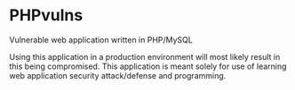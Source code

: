 PHPvulns
=============

Vulnerable web application written in PHP/MySQL

Using this application in a production environment will most likely result in this being compromised. This application is meant solely for use of learning web application security attack/defense and programming.